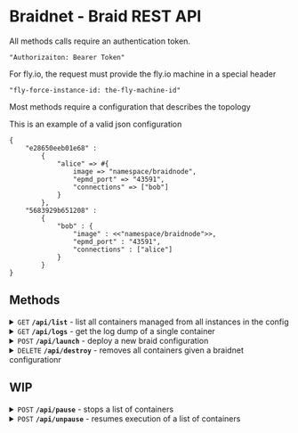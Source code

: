 # Braidnet - Braid REST API

All methods calls require an authentication token.

    "Authorizaiton: Bearer Token"

For fly.io, the request must provide the fly.io machine in a special header

    "fly-force-instance-id: the-fly-machine-id"

Most methods require a configuration that describes the topology

This is an example of a valid json configuration

    {
        "e28650eeb01e68" :
            {
                "alice" => #{
                    image => "namespace/braidnode",
                    "epmd_port" => "43591",
                    "connections" => ["bob"]
                }
            },
        "5683929b651208" :
            {
                "bob" : {
                    "image" : <<"namespace/braidnode">>,
                    "epmd_port" : "43591",
                    "connections" : ["alice"]
                }
            }
    }

## Methods

<details>
 <summary><code>GET</code> <code><b>/api/list</b></code> - list all containers managed from all instances in the config</summary>

##### Parameters

Braid configuration for braidnet in json format.

##### Responses

> | http code     | content-type                      | response                                              |
> |---------------|-----------------------------------|------------------------------------------------------|
> | `200`         | `application/json`   | `json list`|
    [
        { "5683929b651208" :
            [
                {
                    "id": "b61241b0t5...",
                    "image": "local/braidnode",
                    "name": "bobby",
                    "status": "unknown"
                },
                {
                    "id": "n34hgf934gn...",
                    "image": "local/bigmac",
                    "name": "chad",
                    "status": "running"
                }
            ]
        },
        { "e28650eeb01e68" :
            [...]
        }
    ]
</details>

<details>
 <summary><code>GET</code> <code><b>/api/logs</b></code> - get the log dump of a single container</summary>

##### Parameters

> | name      |  type     | data type               | description                                                           |
> |-----------|-----------|-------------------------|-----------------------------------------------------------------------|
> | `container-id`  |  required | query string   |  The ID of the container |

##### Responses

> | http code     | content-type                      | response                                              |
> |---------------|-----------------------------------|------------------------------------------------------|
> | `200`         | `application/json`   | `a simple string`|
> | `400`         | `...`   | `...`|
> | `404`         | `...`   | `...`|


</details>

<details>
 <summary><code>POST</code> <code><b>/api/launch</b></code> - deploy a new braid configuration</summary>

##### Parameters

Braid configuration for braidnet in json format.

##### Responses

> | http code     | content-type  |   response                                              |
> |---------------|--------------|----------
> | `200`         | `application/json`   | `"ok"`

</details>

<details>
 <summary><code>DELETE</code> <code><b>/api/destroy</b></code> - removes all containers given a braidnet configurationr</summary>

This issues an ordered shutdown while deleting all internal data about the container.

##### Responses

> | http code     | content-type  |   response                                              |
> |---------------|--------------|----------
> | `200`         | `application/json`   | `"ok"`

</details>

## WIP

<details>
 <summary><code>POST</code> <code><b>/api/pause</b></code> - stops a list of containers</summary>

##### Parameters

    [container_a, container_b]


##### Responses

> | http code     | content-type  |   response                                              |
> |---------------|--------------|----------
> | `200`         | `application/json`   | `"ok"`

</details>

<details>
 <summary><code>POST</code> <code><b>/api/unpause</b></code> - resumes execution of a list of containers</summary>

##### Parameters

    [container_a, container_b]


##### Responses

> | http code     | content-type  |   response                                              |
> |---------------|--------------|----------
> | `200`         | `application/json`   | `"ok"`

</details>
